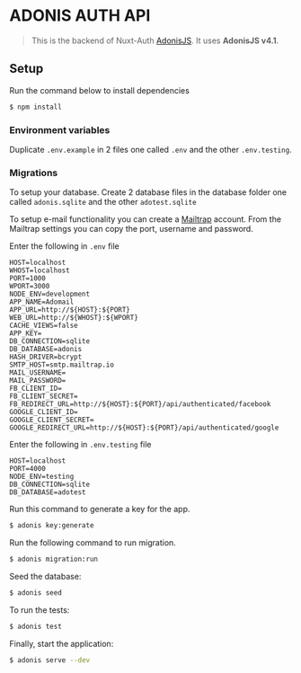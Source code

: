 # ADONIS AUTH API

> This is the backend of Nuxt-Auth [AdonisJS](https://adonisjs.com/). It uses **AdonisJS v4.1**.

## Setup

Run the command below to install dependencies

```bash
$ npm install
```

### Environment variables

Duplicate `.env.example` in 2 files one called `.env` and the other `.env.testing`.

### Migrations

To setup your database. Create 2 database files in the database folder one called `adonis.sqlite` and the other `adotest.sqlite`

To setup e-mail functionality you can create a [Mailtrap](https://mailtrap.io/) account. From the Mailtrap settings you can copy the port, username and password.

Enter the following in `.env` file

```
HOST=localhost
WHOST=localhost
PORT=1000
WPORT=3000
NODE_ENV=development
APP_NAME=Adomail
APP_URL=http://${HOST}:${PORT}
WEB_URL=http://${WHOST}:${WPORT}
CACHE_VIEWS=false
APP_KEY=
DB_CONNECTION=sqlite
DB_DATABASE=adonis
HASH_DRIVER=bcrypt
SMTP_HOST=smtp.mailtrap.io
MAIL_USERNAME=
MAIL_PASSWORD=
FB_CLIENT_ID=
FB_CLIENT_SECRET=
FB_REDIRECT_URL=http://${HOST}:${PORT}/api/authenticated/facebook
GOOGLE_CLIENT_ID=
GOOGLE_CLIENT_SECRET=
GOOGLE_REDIRECT_URL=http://${HOST}:${PORT}/api/authenticated/google
```

Enter the following in `.env.testing` file

```
HOST=localhost
PORT=4000
NODE_ENV=testing
DB_CONNECTION=sqlite
DB_DATABASE=adotest
```

Run this command to generate a key for the app.

```bash
$ adonis key:generate
```

Run the following command to run migration.

```bash
$ adonis migration:run
```

Seed the database:

```bash
$ adonis seed
```

To run the tests:

```bash
$ adonis test
```

Finally, start the application:

```bash
$ adonis serve --dev
```
